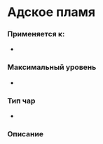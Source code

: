 # Адское пламя

### Применяется к:

*

### Максимальный уровень&#x20;

*

### Тип чар

*

### Описание&#x20;
